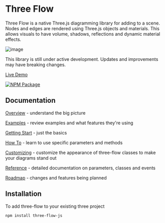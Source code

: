 # Three Flow

Three Flow is a native Three.js diagramming library for adding to a scene.  Nodes and edges are rendered using Three.js objects and materials. This allows visuals to have volume, shadows, reflections and dynamic material effects.

![image](https://github.com/IRobot1/three-flow-ts/assets/25032599/777b313c-05f9-440b-98ef-ac15742e649a)

This library is still under active development.  Updates and improvements may have breaking changes.

[Live Demo](https://threeflow.z9.web.core.windows.net/)

[![NPM Package][npm]][npm-url]

## Documentation


[Overview](https://github.com/IRobot1/three-flow-ts/wiki/Overview) - understand the big picture

[Examples](https://github.com/IRobot1/three-flow-ts/wiki/Examples) - review examples and what features they're using

[Getting Start](https://github.com/IRobot1/three-flow-ts/wiki/Getting-Started) - just the basics

[How To](https://github.com/IRobot1/three-flow-ts/wiki/How-To) - learn to use specific parameters and methods 

[Customizing](https://github.com/IRobot1/three-flow-ts/wiki/Customizing) - customize the appearance of three-flow classes to make your diagrams stand out

[Reference](https://github.com/IRobot1/three-flow-ts/wiki/Reference) - detailed documentation on parameters, classes and events

[Roadmap](https://github.com/IRobot1/three-flow-ts/wiki/Roadmap) - changes and features being planned

## Installation

To add three-flow to your existing three project

```
npm install three-flow-js
```

[npm]: https://img.shields.io/npm/v/three-flow-js
[npm-url]: https://www.npmjs.com/package/three-flow-js
